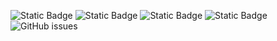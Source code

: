 ![Static Badge](https://img.shields.io/badge/blacklists-60-000000) ![Static Badge](https://img.shields.io/badge/blacklisted-2859145-cc0000) ![Static Badge](https://img.shields.io/badge/whitelisted-2243-00CC00) ![Static Badge](https://img.shields.io/badge/streaming_blacklist-28107-000000) ![GitHub issues](https://img.shields.io/github/issues/fabriziosalmi/blacklists)
